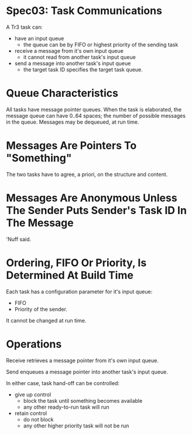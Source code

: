# Spec03: Task Communications

A Tr3 task can:

* have an input queue 
  * the queue can be by FIFO or highest priority of the sending task
* receive a message from it's own input queue
  * it cannot read from another task's input queue
* send a message into another task's input queue
  * the target task ID specifies the target task queue.

# Queue Characteristics

All tasks have message pointer queues.
When the task is elaborated, the message queue can have
0..64 spaces; the number of possible messages in the queue.
Messages may be dequeued, at run time.

# Messages Are Pointers To "Something"

The two tasks have to agree, a priori, on the structure and content.

# Messages Are Anonymous Unless The Sender Puts Sender's Task ID In The Message

'Nuff said.

# Ordering, FIFO Or Priority, Is Determined At Build Time

Each task has a configuration parameter for it's input queue:

* FIFO
* Priority of the sender.

It cannot be changed at run time.

# Operations

Receive retrieves a message pointer from it's own input queue.

Send enqueues a message pointer into another task's input queue.

In either case, task hand-off can be controlled:

* give up control
  * block the task until something becomes available
  * any other ready-to-run task will run
* retain control
  * do not block
  * any other higher priority task will not be run

